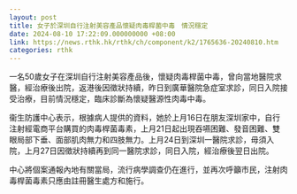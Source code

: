 ```yaml
---
layout: post
title: 女子於深圳自行注射美容產品懷疑肉毒桿菌中毒　情況穩定
date: 2024-08-10 17:22:09.000000000 +08:00
link: https://news.rthk.hk/rthk/ch/component/k2/1765636-20240810.htm
categories: rthk
---
```


一名50歲女子在深圳自行注射美容產品後，懷疑肉毒桿菌中毒，曾向當地醫院求醫，經治療後出院，返港後因徵狀持續，昨日到廣華醫院急症室求診，同日入院接受治療，目前情況穩定，臨床診斷為懷疑醫源性肉毒中毒。

衞生防護中心表示，根據病人提供的資料，她於上月16日在朋友深圳家中，自行注射經電商平台購買的肉毒桿菌毒素，上月21日起出現吞嚥困難、發音困難、雙眼局部下垂、面部肌肉無力和四肢無力。上月24日到深圳一醫院求診，毋須入院，上月27日因徵狀持續再到同一醫院求診，同日入院，經治療後翌日出院。

中心將個案通報內地有關當局，流行病學調查仍在進行，並再次呼籲市民，注射肉毒桿菌毒素只應由註冊醫生處方和施行。
